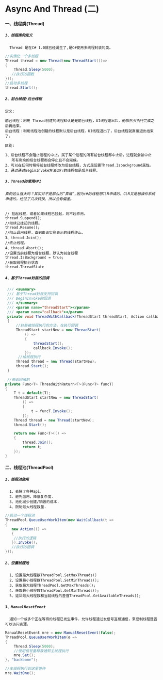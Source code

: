 # Async And Thread (二)

#### 一、线程类(Thread)

##### `1、线程类的定义`
      Thread 是在C# 1.0就已经诞生了,是C#使用多线程封装的类。
``` .cs
//实例化一个多线程
Thread thread = new Thread(new ThreadStart(()=> 
{
    Thread.Sleep(5000);
   //执行的函数
}));
//启动多线程
thread.Start();

 ```
      
      

##### `2、前台线程/后台线程`
`定义:`</br>
  
    前台线程：利用 Thread创建的线程默认是是前台线程，UI线程退出后，他依然会执行完成之后再结束。
    后台线程：利用线程池创建的线程默认是后台线程，UI线程退出了，后台线程就直接退出结束了。
    
`区别:`</br>

    1、后台线程不会阻止进程的中止。属于某个进程的所有前台线程都中止后，进程就会被中止
       所有剩余的后台线程都会停止且不会完成。
    2、可以在任何时候将前台线程修改为后台线程，方式是设置Thread.Isbackground属性。
    3、通过通过BeginInvoke方法运行的线程都是后台线程。
    
##### `3、Thread的常用API`
###### `真的这么强大吗？其实并不是那么的“靠谱”,因为c#的线程想CLR申请的，CLR又是想操作系统申请的，经过了几次转换，所以会有偏差。`
    // 挂起线程，或者如果线程已挂起，则不起作用。
    thread.Suspend(); 
    //继续已挂起的线程。
    thread.Resume();  
    //阻止调用线程，直到由该实例表示的线程终止。
    3、thread.Join();    
    //终止线程。
    4、thread.Abort();
    //设置当前线程为后台线程，默认为前台线程
    thread.IsBackground = true;
    //获取线程执行状态
    thread.ThreadState
##### `4、基于Thread封装的回调`
``` .cs
 /// <summary>
 /// 基于Thread封装支持回调
 /// BeginInvoke的回调
 /// </summary>
 /// <param name="threadStart"></param>
 /// <param name="callback"></param>
 private void ThreadWithCallback(ThreadStart threadStart, Action callback)
 {
     //封装被线程执行的方法，在执行回调
     ThreadStart startNew = new ThreadStart(
         () =>
         {
             threadStart();
             callback.Invoke();
         });
      //给线程执行
     Thread thread = new Thread(startNew);
     thread.Start();
 }
 
 //带返回值的
private Func<T> ThreadWithReturn<T>(Func<T> funcT)
{
    T t = default(T);
    ThreadStart startNew = new ThreadStart(
        () =>
        {
            t = funcT.Invoke();
        });
    Thread thread = new Thread(startNew);
    thread.Start();

    return new Func<T>(() =>
    {
        thread.Join();
        return t;
    });
}
```
#### 二、线程池(ThreadPool)
##### `1、线程池使用`
      1、去掉了各种api.
      2、避免滥用，降低复杂度.
      3、池化减少创建/销毁的成本.
      4、限制最大线程数量.
      
 ``` .cs
 //启动一个线程池
ThreadPool.QueueUserWorkItem(new WaitCallback(t =>
{
    new Action(() =>
    {
     //执行的逻辑
    }).Invoke();
    //执行的回调
}));
 ```
##### `2、设置线程池`
      1、设置最大线程数ThreadPool.SetMaxThreads()
      2、设置最小线程数ThreadPool.SetMinThreads();
      3、获取最大线程ThreadPool.GetMaxThreads();
      4、获取最小线程数ThreadPool.GetMinThreads();
      5、返回最大线程数和当前线程的差值ThreadPool.GetAvailableThreads();
      
##### `3、ManualResetEvent`
      
      通知一个或多个正在等待的线程已发生事件，允许线程通过发信号互相通信，来控制线程是否可以访问资源。
``` .cs
ManualResetEvent mre = new ManualResetEvent(false);
ThreadPool.QueueUserWorkItem(o =>
{
    Thread.Sleep(5000);
    //使用信号量释放通知主线程执行
    mre.Set();
}, "backbone");

//主线程执行到这里等待
mre.WaitOne();
```
